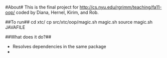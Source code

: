 #About#
This is the final project for <http://cs.nyu.edu/rgrimm/teaching/fa11-oop/> coded by Diana, Hernel, Kirim, and Rob.

##To run##
    cd xtc/
    cp src/xtc/oop/magic.sh magic.sh
    source magic.sh JAVAFILE

##What does it do?##
- Resolves dependencies in the same package
- 